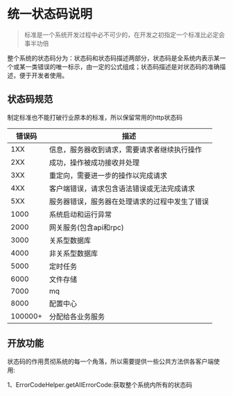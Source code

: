 # 统一状态码说明

> 标准是一个系统开发过程中必不可少的，在开发之初指定一个标准比必定会事半功倍

整个系统的状态码分为：状态码和状态码描述两部分，状态码是全系统内表示某一个或某一类错误的唯一标示，由一定的公式组成；状态码描述是对状态码的准确描述，便于开发者使用。

## 状态码规范
制定标准也不能打破行业原本的标准，所以保留常用的http状态码

| 错误码     | 描述                      |
|---------|-------------------------|
| 1XX     | 信息，服务器收到请求，需要请求者继续执行操作  |
| 2XX     | 成功，操作被成功接收并处理           |
| 3XX     | 重定向，需要进一步的操作以完成请求       |
| 4XX     | 客户端错误，请求包含语法错误或无法完成请求   |
| 5XX     | 服务器错误，服务器在处理请求的过程中发生了错误 |
| 1000    | 系统启动和运行异常               |
| 2000    | 网关服务(包含api和rpc)         |
| 3000    | 关系型数据库                  |
| 4000    | 非关系型数据库                 |
| 5000    | 定时任务                    |
| 6000    | 文件存储                    |
| 7000    | mq                      |
| 8000    | 配置中心                    |
| 100000+ | 分配给各业务服务|


## 开放功能
状态码的作用贯彻系统的每一个角落，所以需要提供一些公共方法供各客户端使用:

1、ErrorCodeHelper.getAllErrorCode:获取整个系统内所有的状态码